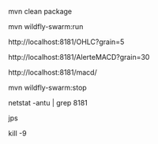 mvn clean package

mvn wildfly-swarm:run

http://localhost:8181/OHLC?grain=5

http://localhost:8181/AlerteMACD?grain=30

http://localhost:8181/macd/

mvn wildfly-swarm:stop

netstat -antu | grep 8181

jps

kill -9